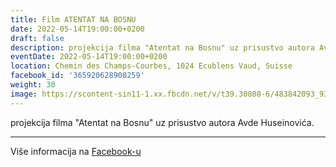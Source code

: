 ```yaml
---
title: Film ATENTAT NA BOSNU
date: 2022-05-14T19:00:00+0200
draft: false
description: projekcija filma "Atentat na Bosnu" uz prisustvo autora Avde Huseinovića.
eventDate: 2022-05-14T19:00:00+0200
location: Chemin des Champs-Courbes, 1024 Ecublens Vaud, Suisse
facebook_id: '365920628908259'
weight: 30
image: https://scontent-sin11-1.xx.fbcdn.net/v/t39.30808-6/483842093_9330013443761058_8599832410174975788_n.jpg?_nc_cat=104&ccb=1-7&_nc_sid=9e60e4&_nc_ohc=kYSSgNrJ85QQ7kNvwGd1Hh0&_nc_oc=AdmXAHAhdDh0c9UkEdNvTW64L9-kOJFQJ6LSLzrPY19Vt_VTmkwSQFKHDvAFNR5lEF8&_nc_zt=23&_nc_ht=scontent-sin11-1.xx&edm=ABTKTjYEAAAA&_nc_gid=idQKz17jwbQt6a4YDniMgQ&oh=00_AfKlaqRTZjhlSZqzj0mH_vrEY4vReJKS-Vpb3kLI-JC7mw&oe=68418953
---
```


projekcija filma "Atentat na Bosnu" uz prisustvo autora Avde Huseinovića.

---

Više informacija na [Facebook-u](https://facebook.com/events/365920628908259)